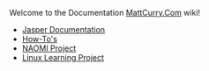 Welcome to the Documentation [MattCurry.Com](http://www.MattCurry.Com) wiki!

* [Jasper Documentation](https://github.com/mattcurrycom/Jasper-Docs)
* [How-To's](how/README.md)
* [NAOMI Project](naomi/README.md)
* [Linux Learning Project](linux/README.md)



